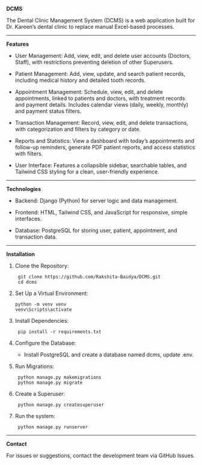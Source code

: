 **DCMS**

The Dental Clinic Management System (DCMS) is a web application built for Dr. Kareen’s dental clinic to replace manual Excel-based processes. 


-------------------------------------------------------------

**Features**

- User Management: Add, view, edit, and delete user accounts (Doctors, Staff), with restrictions preventing deletion of other Superusers.

- Patient Management: Add, view, update, and search patient records, including medical history and detailed tooth records.

- Appointment Management: Schedule, view, edit, and delete appointments, linked to patients and doctors, with treatment records and payment details. Includes calendar views (daily, weekly, monthly) and payment status filters.

- Transaction Management: Record, view, edit, and delete transactions, with categorization and filters by category or date.

- Reports and Statistics: View a dashboard with today’s appointments and follow-up reminders, generate PDF patient reports, and access  statistics with filters.

- User Interface: Features a collapsible sidebar, searchable tables, and Tailwind CSS styling for a clean, user-friendly experience.

---------------------------------------------

**Technologies**

- Backend: Django (Python) for server logic and data management.

- Frontend: HTML, Tailwind CSS, and JavaScript for responsive, simple interfaces.

- Database: PostgreSQL for storing user, patient, appointment, and transaction data.

------------------------------------------------

**Installation**
1. Clone the Repository:

        git clone https://github.com/Rakshita-Baidya/DCMS.git
        cd dcms

2. Set Up a Virtual Environment:
   
       python -m venv venv
       venv\Scripts\activate

3. Install Dependencies:

        pip install -r requirements.txt

4. Configure the Database:

    - Install PostgreSQL and create a database named dcms, update .env.

5. Run Migrations:

        python manage.py makemigrations
        python manage.py migrate

6. Create a Superuser:

        python manage.py createsuperuser
  
7. Run the system:
    
        python manage.py runserver


--------------------------------------------------------------------------

**Contact**

For issues or suggestions, contact the development team via GitHub Issues.
